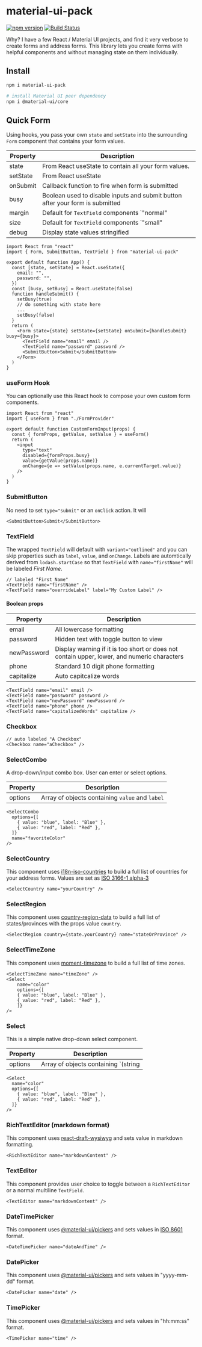 # material-ui-pack

[![npm version](https://badge.fury.io/js/material-ui-pack.svg)](https://badge.fury.io/js/material-ui-pack)
[![Build Status](https://travis-ci.org/claytonfbell/material-ui-pack.svg?branch=master)](https://travis-ci.org/claytonfbell/material-ui-pack)

Why? I have a few React / Material UI projects, and find it very verbose to create forms and address forms. This library lets you create forms with helpful components and without managing state on them individually.

## Install

```bash
npm i material-ui-pack

# install Material UI peer dependency
npm i @material-ui/core
```

## Quick Form

Using hooks, you pass your own `state` and `setState` into the surrounding `Form` component that contains your form values.

| Property | Description                                                                   |
| -------- | ----------------------------------------------------------------------------- |
| state    | From React useState to contain all your form values.                          |
| setState | From React useState                                                           |
| onSubmit | Callback function to fire when form is submitted                              |
| busy     | Boolean used to disable inputs and submit button after your form is submitted |
| margin   | Default for `TextField` components `"normal" | "none" | "dense"`              |
| size     | Default for `TextField` components `"small" | "medium"`                       |
| debug    | Display state values stringified                                              |

```tsx
import React from "react"
import { Form, SubmitButton, TextField } from "material-ui-pack"

export default function App() {
  const [state, setState] = React.useState({
    email: "",
    password: "",
  })
  const [busy, setBusy] = React.useState(false)
  function handleSubmit() {
    setBusy(true)
    // do something with state here
    ...
    setBusy(false)
  }
  return (
    <Form state={state} setState={setState} onSubmit={handleSubmit} busy={busy}>
      <TextField name="email" email />
      <TextField name="password" password />
      <SubmitButton>Submit</SubmitButton>
    </Form>
  )
}
```

### useForm Hook

You can optionally use this React hook to compose your own custom form components.

```tsx
import React from "react"
import { useForm } from "./FormProvider"

export default function CustomFormInput(props) {
  const { formProps, getValue, setValue } = useForm()
  return (
    <input
      type="text"
      disabled={formProps.busy}
      value={getValue(props.name)}
      onChange={e => setValue(props.name, e.currentTarget.value)}
    />
  )
}
```

### SubmitButton

No need to set `type="submit"` or an `onClick` action. It will

```tsx
<SubmitButton>Submit</SubmitButton>
```

### TextField

The wrapped `TextField` will default with `variant="outlined"` and you can skip properties such as `label`, `value`, and `onChange`. Labels are automtically derived from `lodash.startCase` so that `TextField` with `name="firstName"` will be labeled _First Name_.

```tsx
// labeled "First Name"
<TextField name="firstName" />
<TextField name="overrideLabel" label="My Custom Label" />
```

#### Boolean props

| Property    | Description                                                                                 |
| ----------- | ------------------------------------------------------------------------------------------- |
| email       | All lowercase formatting                                                                    |
| password    | Hidden text with toggle button to view                                                      |
| newPassword | Display warning if it is too short or does not contain upper, lower, and numeric characters |
| phone       | Standard 10 digit phone formatting                                                          |
| capitalize  | Auto capitcalize words                                                                      |

```tsx
<TextField name="email" email />
<TextField name="password" password />
<TextField name="newPassword" newPassword />
<TextField name="phone" phone />
<TextField name="capitalizedWords" capitalize />
```

### Checkbox

```tsx
// auto labeled "A Checkbox"
<Checkbox name="aCheckbox" />
```

### SelectCombo

A drop-down/input combo box. User can enter or select options.

| Property | Description                                     |
| -------- | ----------------------------------------------- |
| options  | Array of objects containing `value` and `label` |

```tsx
<SelectCombo
  options={[
    { value: "blue", label: "Blue" },
    { value: "red", label: "Red" },
  ]}
  name="favoriteColor"
/>
```

### SelectCountry

This component uses [i18n-iso-countries](https://www.npmjs.com/package/i18n-iso-countries) to build a full list of countries for your address forms. Values are set as [ISO 3166-1 alpha-3](https://en.wikipedia.org/wiki/ISO_3166-1_alpha-3)

```tsx
<SelectCountry name="yourCountry" />
```

### SelectRegion

This component uses [country-region-data](https://www.npmjs.com/package/country-region-data) to build a full list of states/provinces with the props value `country`.

```tsx
<SelectRegion country={state.yourCountry} name="stateOrProvince" />
```

### SelectTimeZone

This component uses [moment-timezone](https://momentjs.com/timezone/) to build a full list of time zones.

```tsx
<SelectTimeZone name="timeZone" />
<Select
    name="color"
    options={[
    { value: "blue", label: "Blue" },
    { value: "red", label: "Red" },
    ]}
/>
```

### Select

This is a simple native drop-down select component.

| Property | Description                                                                 |
| -------- | --------------------------------------------------------------------------- |
| options  | Array of objects containing `(string | numnber) value` and `(string) label` |

```tsx
<Select
  name="color"
  options={[
    { value: "blue", label: "Blue" },
    { value: "red", label: "Red" },
  ]}
/>
```

### RichTextEditor (markdown format)

This component uses [react-draft-wysiwyg](https://jpuri.github.io/react-draft-wysiwyg/) and sets value in markdown formatting.

```tsx
<RichTextEditor name="markdownContent" />
```

### TextEditor

This component provides user choice to toggle between a `RichTextEditor` or a normal multiline `TextField`.

```tsx
<TextEditor name="markdownContent" />
```

### DateTimePicker

This component uses [@material-ui/pickers](https://material-ui-pickers.dev/) and sets values in [ISO 8601](https://en.wikipedia.org/wiki/ISO_8601) format.

```tsx
<DateTimePicker name="dateAndTime" />
```

### DatePicker

This component uses [@material-ui/pickers](https://material-ui-pickers.dev/) and sets values in "yyyy-mm-dd" format.

```tsx
<DatePicker name="date" />
```

### TimePicker

This component uses [@material-ui/pickers](https://material-ui-pickers.dev/) and sets values in "hh:mm:ss" format.

```tsx
<TimePicker name="time" />
```

